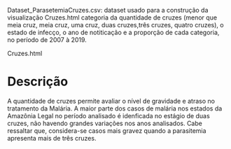 Dataset_ParasetemiaCruzes.csv: dataset usado para a construção da visualização Cruzes.html
categoria da quantidade de cruzes (menor que meia cruz, meia cruz, uma cruz, duas cruzes,três cruzes, quatro cruzes), o estado de infecço, o ano de notiticação e a proporção de cada categoria, no período de 2007 à 2019.

Cruzes.html

# Descrição 

A quantidade de cruzes permite avaliar o nível de gravidade e atraso no tratamento da Malária. A maior parte dos casos de malária nos estados da Amazônia Legal no período analisado é idenficada no estágio de duas cruzes, não havendo grandes variações nos anos analisados. Cabe ressaltar que, considera-se casos mais gravez quando a parasitemia apresenta mais de três cruzes. 
